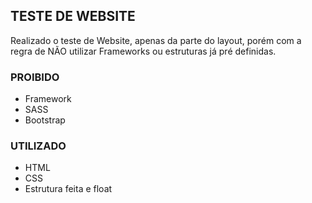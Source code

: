 ## TESTE DE WEBSITE

Realizado o teste de Website, apenas da parte do layout, porém com a regra de NÃO utilizar Frameworks ou estruturas já pré definidas.

### PROIBIDO 

- Framework
- SASS
- Bootstrap

### UTILIZADO

- HTML
- CSS
- Estrutura feita e float


